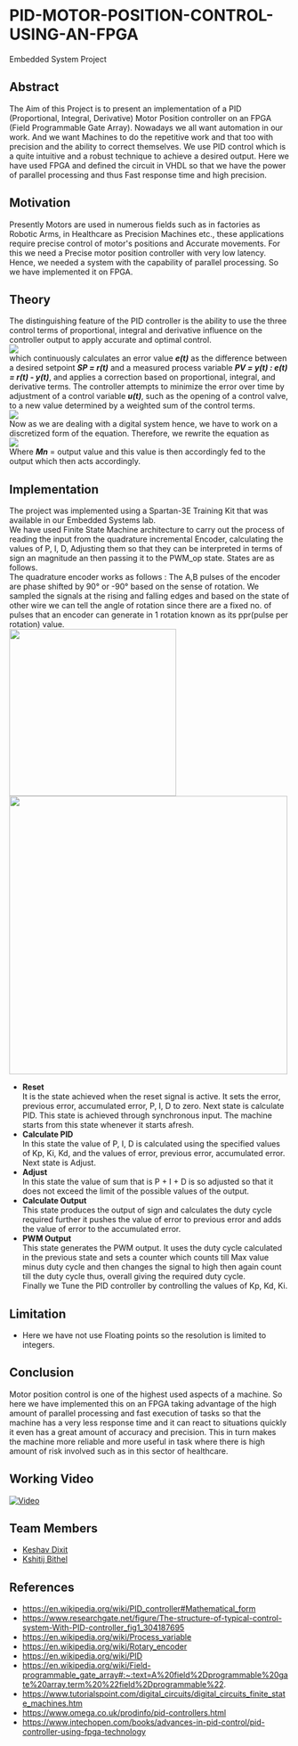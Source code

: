 # PID-MOTOR-POSITION-CONTROL-USING-AN-FPGA
Embedded System Project
## Abstract
The Aim of this Project is to present an implementation of a PID (Proportional, Integral, Derivative) Motor Position controller on an FPGA (Field Programmable Gate Array). Nowadays we all want automation in our work. And we want Machines to do the repetitive work and that too with precision and the ability to correct themselves. We use PID control which is a quite intuitive and a robust technique to achieve a desired output. Here we have used FPGA and defined the circuit in VHDL so that we have the power of parallel processing and thus Fast response time and high precision.
## Motivation
Presently Motors are used in numerous fields such as in factories as Robotic Arms, in Healthcare as Precision Machines etc., these applications require precise control of motor's positions and Accurate movements. For this we need a Precise motor position controller with very low latency. Hence, we needed a system with the capability of parallel processing. So we have implemented it on FPGA.
## Theory
The distinguishing feature of the PID controller is the ability to use the three control terms of proportional, integral and derivative influence on the controller output to apply accurate and optimal control. </br>![](https://github.com/Keshav242/PID-MOTOR-POSITION-CONTROL-USING-AN-FPGA/blob/main/Images%20and%20Videos/Images/PID_control.png)</br>
which continuously calculates an error value ***e(t)*** as the difference between a desired setpoint ***SP = r(t)*** and a measured process variable ***PV = y(t) : e(t) = r(t) - y(t)***, and applies a correction based on proportional, integral, and derivative terms. The controller attempts to minimize the error over time by adjustment of a control variable ***u(t)***, such as the opening of a control valve, to a new value determined by a weighted sum of the control terms. </br>![](https://github.com/Keshav242/PID-MOTOR-POSITION-CONTROL-USING-AN-FPGA/blob/main/Images%20and%20Videos/Images/PID_formula.png)</br>
Now as we are dealing with a digital system hence, we have to work on a discretized form of the equation. Therefore, we rewrite the equation as </br>![](https://github.com/Keshav242/PID-MOTOR-POSITION-CONTROL-USING-AN-FPGA/blob/main/Images%20and%20Videos/Images/Discrete_PID.png)</br>
Where ***Mn*** = output value and this value is then accordingly fed to the output which then acts accordingly.
## Implementation
The project was implemented using a Spartan-3E Training Kit that was available in our Embedded Systems lab.</br>
We have used Finite State Machine architecture to carry out the process of reading the input from the quadrature incremental Encoder, calculating the values of P, I, D, Adjusting them so that they can be interpreted in terms of sign an magnitude an then passing it to the PWM_op state. States are as follows.</br>
The quadrature encoder works as follows : The A,B pulses of the encoder are phase shifted by 90° or -90° based on the sense of rotation. We sampled the signals at the rising and falling edges and based on the state of other wire we can tell the angle of rotation since there are a fixed no. of pulses that an encoder can generate in 1 rotation known as its ppr(pulse per rotation) value. </br>
<img src = "https://github.com/Keshav242/PID-MOTOR-POSITION-CONTROL-USING-AN-FPGA/blob/main/Images%20and%20Videos/Images/Incremental_directional_encoder.gif" width = "300" /><img src = "https://howtomechatronics.com/wp-content/uploads/2016/07/Rotary-Encoder-Output-Signal-Working-Principle-Photo-.png" width = "500" />
- **Reset** </br>
It is the state achieved when the reset signal is active. It sets the error, previous error, accumulated error, P, I, D to zero. Next state is calculate PID. This state is achieved through synchronous input. The machine starts from this state whenever it starts afresh.
- **Calculate PID**</br>
In this state the value of P, I, D is calculated using the specified values of Kp, Ki, Kd, and the values of error, previous error, accumulated error. Next state is Adjust.
- **Adjust**</br>
In this state the value of sum that is P + I + D is so adjusted so that it does not exceed the limit of the possible values of the output.
- **Calculate Output**</br>
This state produces the output of sign and calculates the duty cycle required further it pushes the value of error to previous error and adds the value of error to the accumulated error.
- **PWM Output**</br>
This state generates the PWM output. It uses the duty cycle calculated in the previous state and sets a counter which counts till Max value minus duty cycle and then changes the signal to high then again count till the duty cycle thus, overall giving the required duty cycle.</br>
Finally we Tune the PID controller by controlling the values of Kp, Kd, Ki.
## Limitation
- Here we have not use Floating points so the resolution is limited to integers.
## Conclusion
Motor position control is one of the highest used aspects of a machine. So here we have implemented this on an FPGA taking advantage of the high amount of parallel processing and fast execution of tasks so that the machine has a very less response time and it can react to situations quickly it even has a great amount of accuracy and precision. This in turn makes the machine more reliable and more useful in task where there is high amount of risk involved such as in this sector of healthcare.
## Working Video
[![Video](https://img.youtube.com/vi/acj7deKN-vs/0.jpg)](https://youtu.be/acj7deKN-vs)
## Team Members
- [Keshav Dixit](https://github.com/Keshav242)
- [Kshitij Bithel](https://github.com/KSHITIJBITHEL)
## References
- https://en.wikipedia.org/wiki/PID_controller#Mathematical_form
- https://www.researchgate.net/figure/The-structure-of-typical-control-system-With-PID-controller_fig1_304187695
- https://en.wikipedia.org/wiki/Process_variable
- https://en.wikipedia.org/wiki/Rotary_encoder
- https://en.wikipedia.org/wiki/PID
- https://en.wikipedia.org/wiki/Field-programmable_gate_array#:~:text=A%20field%2Dprogrammable%20gate%20array,term%20%22field%2Dprogrammable%22.
- https://www.tutorialspoint.com/digital_circuits/digital_circuits_finite_state_machines.htm
- https://www.omega.co.uk/prodinfo/pid-controllers.html
- https://www.intechopen.com/books/advances-in-pid-control/pid-controller-using-fpga-technology
